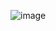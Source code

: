 ![image](https://github.com/SilentCoast/ChatTCP/assets/94042423/9d34da89-9085-46d4-b1c1-8be8bbc9b4a0)
